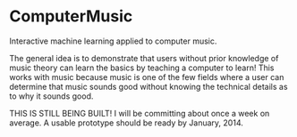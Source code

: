 ComputerMusic
=============

Interactive machine learning applied to computer music.

The general idea is to demonstrate that users without prior knowledge of music theory can learn the basics
by teaching a computer to learn! This works with music because music is one of the few fields where a user can
determine that music sounds good without knowing the technical details as to why it sounds good.

THIS IS STILL BEING BUILT! I will be committing about once a week on average. A usable prototype should be ready
by January, 2014.
